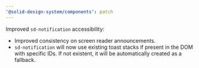 ```yaml
---
'@solid-design-system/components': patch
---
```


Improved `sd-notification` accessibility:

- Improved consistency on screen reader announcements.
- `sd-notification` will now use existing toast stacks if present in the DOM with specific IDs. If not existent, it will be automatically created as a fallback.
